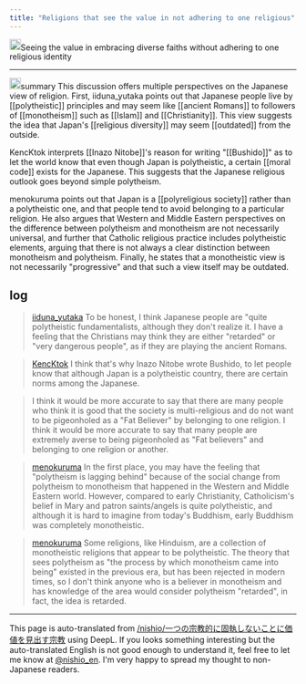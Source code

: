 ```yaml
---
title: "Religions that see the value in not adhering to one religious"
---
```


<img src='https://scrapbox.io/api/pages/nishio-en/gpt/icon' alt='gpt.icon' height="19.5"/>Seeing the value in embracing diverse faiths without adhering to one religious identity

---

<img src='https://scrapbox.io/api/pages/nishio-en/gpt/icon' alt='gpt.icon' height="19.5"/>summary
This discussion offers multiple perspectives on the Japanese view of religion. First, iiduna_yutaka points out that Japanese people live by [[polytheistic]] principles and may seem like [[ancient Romans]] to followers of [[monotheism]] such as [[Islam]] and [[Christianity]]. This view suggests the idea that Japan's [[religious diversity]] may seem [[outdated]] from the outside.

KencKtok interprets [[Inazo Nitobe]]'s reason for writing "[[Bushido]]" as to let the world know that even though Japan is polytheistic, a certain [[moral code]] exists for the Japanese. This suggests that the Japanese religious outlook goes beyond simple polytheism.

menokuruma points out that Japan is a [[polyreligious society]] rather than a polytheistic one, and that people tend to avoid belonging to a particular religion. He also argues that Western and Middle Eastern perspectives on the difference between polytheism and monotheism are not necessarily universal, and further that Catholic religious practice includes polytheistic elements, arguing that there is not always a clear distinction between monotheism and polytheism. Finally, he states that a monotheistic view is not necessarily "progressive" and that such a view itself may be outdated.

## log

> [iiduna_yutaka](https://twitter.com/iiduna_yutaka/status/1765213621590913157) To be honest, I think Japanese people are "quite polytheistic fundamentalists, although they don't realize it. I have a feeling that the Christians may think they are either "retarded" or "very dangerous people", as if they are playing the ancient Romans.

> [KencKtok](https://twitter.com/KencKtok/status/1765351259396341968) I think that's why Inazo Nitobe wrote Bushido, to let people know that although Japan is a polytheistic country, there are certain norms among the Japanese.

> I think it would be more accurate to say that there are many people who think it is good that the society is multi-religious and do not want to be pigeonholed as a "Fat Believer" by belonging to one religion. I think it would be more accurate to say that many people are extremely averse to being pigeonholed as "Fat believers" and belonging to one religion or another.

> [menokuruma](https://twitter.com/menokuruma/status/1765410185965924456) In the first place, you may have the feeling that "polytheism is lagging behind" because of the social change from polytheism to monotheism that happened in the Western and Middle Eastern world. However, compared to early Christianity, Catholicism's belief in Mary and patron saints/angels is quite polytheistic, and although it is hard to imagine from today's Buddhism, early Buddhism was completely monotheistic.

> [menokuruma](https://twitter.com/menokuruma/status/1765411191755801012) Some religions, like Hinduism, are a collection of monotheistic religions that appear to be polytheistic.
>  The theory that sees polytheism as "the process by which monotheism came into being" existed in the previous era, but has been rejected in modern times, so I don't think anyone who is a believer in monotheism and has knowledge of the area would consider polytheism "retarded", in fact, the idea is retarded.


---
This page is auto-translated from [/nishio/一つの宗教的に固執しないことに価値を見出す宗教](https://scrapbox.io/nishio/一つの宗教的に固執しないことに価値を見出す宗教) using DeepL. If you looks something interesting but the auto-translated English is not good enough to understand it, feel free to let me know at [@nishio_en](https://twitter.com/nishio_en). I'm very happy to spread my thought to non-Japanese readers.